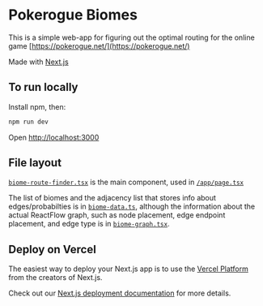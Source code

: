 # Pokerogue Biomes

This is a simple web-app for figuring out the optimal routing for the online game [https://pokerogue.net/](https://pokerogue.net/)

Made with [Next.js](https://nextjs.org) 

## To run locally

Install npm, then:

```bash
npm run dev

```

Open [http://localhost:3000](http://localhost:3000)


## File layout

[`biome-route-finder.tsx`](/biome-route-finder.tsx) is the main component, used in [`/app/page.tsx`](/app/page.tsx)

The list of biomes and the adjacency list that stores info about edges/probabilties is in [`biome-data.ts`](/biome-data.ts),
although the information about the actual ReactFlow graph, such as node placement, edge endpoint placement, and edge type is in [`biome-graph.tsx`](/biome-graph.tsx).

## Deploy on Vercel

The easiest way to deploy your Next.js app is to use the [Vercel Platform](https://vercel.com/new?utm_medium=default-template&filter=next.js&utm_source=create-next-app&utm_campaign=create-next-app-readme) from the creators of Next.js.

Check out our [Next.js deployment documentation](https://nextjs.org/docs/app/building-your-application/deploying) for more details.
